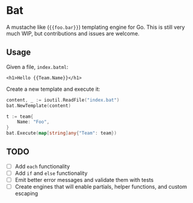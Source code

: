 # Bat

A mustache like (`{{foo.bar}}`) templating engine for Go. This is still very
much WIP, but contributions and issues are welcome.

## Usage


Given a file, `index.batml`:

```
<h1>Hello {{Team.Name}}</h1>
```

Create a new template and execute it:

```go
content, _ := ioutil.ReadFile("index.bat")
bat.NewTemplate(content)

t := team{
    Name: "Foo",
}
bat.Execute(map[string]any{"Team": team})
```

## TODO

- [ ] Add `each` functionality
- [ ] Add `if` and `else` functionality
- [ ] Emit better error messages and validate them with tests
- [ ] Create engines that will enable partials, helper functions, and custom escaping
